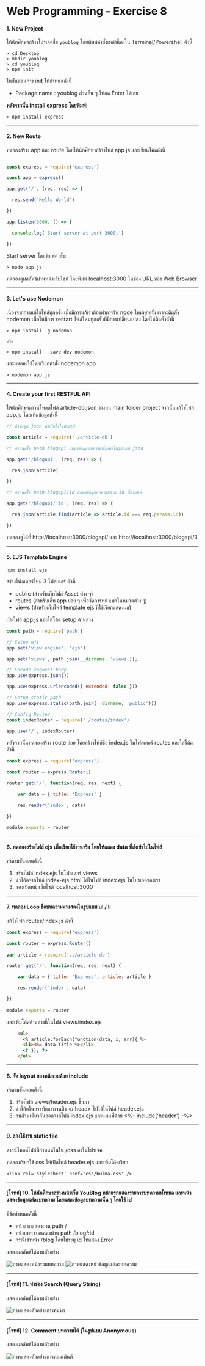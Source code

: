 # Web Programming - Exercise 8

#### 1. New Project
ให้นักศึกษาสร้างโปรเจคชื่อ `youblog` โดยพิมพ์คำสั่งเหล่านี้ลงใน Terminal/Powershell ดังนี้
```
> cd Desktop
> mkdir youblog
> cd youblog
> npm init
```
ในขั้นตอนการ init ให้กำหนดดังนี้
- Package name : youblog
ส่วนอื่น ๆ ให้กด Enter ได้เลย

**หลังจากนั้น install express โดยพิมพ์:**
```
> npm install express
```
----

#### 2.	New Route
ทดลองสร้าง app และ route โดยให้นักศึกษาสร้างไฟล์ app.js และเขียนโค้ดดังนี้
```javascript

const express = require('express')

const app = express()

app.get('/', (req, res) => {

  res.send('Hello World')

})

app.listen(3000, () => {

  console.log('Start server at port 3000.')

})

```

Start server โดยพิมพ์คำสั่ง:
```
> node app.js
```

ทดลองดูผลลัพธ์ผ่านหน้าเว็บไซต์ โดยพิมพ์ localhost:3000 ในช่อง URL ของ Web Browser

----

#### 3.	Let's use Nodemon
เนื่องจากการแก้ไขไฟล์ทุกครั้ง เมื่อมีการแก้เราต้องทำการรัน node ใหม่ทุกครั้ง เราจะติดตั้ง nodemon เพื่อให้มีการ restart ไฟล์ใหม่ทุกครั้งที่มีการเปลี่ยนแปลง โดยให้ติดตั้งดังนี้

```
> npm install -g nodemon

หรือ

> npm install --save-dev nodemon
````

และทดลองใช้โดยเรียกคำสั่ง nodemon app

```
> nodemon app.js
```

----
#### 4. Create your first RESTFUL API
ให้นักศึกษาดาวน์โหลดไฟล์ article-db.json วางบน main folder project
จากนั้นแก้ไขไฟล์ app.js โดยเพิ่มข้อมูลดังนี้

```javascript
// ดึงข้อมูล json มาเก็บไว้ในตัวแปร

const article = require('./article-db')

// กำหนดให้ path blogapi แสดงข้อมูลบทความทั้งหมดในรูปแบบ json

app.get('/blogapi', (req, res) => {

  res.json(article)

})

// กำหนดให้ path blogapi/id แสดงข้อมูลบทความตาม id ที่กำหนด

app.get('/blogapi/:id', (req, res) => {

  res.json(article.find(article => article.id === req.params.id))

})
```

ทดลองดูได้ที่ http://localhost:3000/blogapi/ และ http://localhost:3000/blogapi/3

---
#### 5. EJS Template Engine
`npm install ejs`

สร้างโฟลเดอร์ใหม่ 3 โฟลเดอร์ ดังนี้
- public (สำหรับเก็บไฟล์ Asset ต่าง ๆ)
- routes (สำหรับเก็บ app ย่อย ๆ เพื่อจัดการหน้าเพจในหมวดต่าง ๆ)
- views (สำหรับเก็บไฟล์ template ejs ที่ใช้เรียกแสดงผล) 

เปิดไฟล์ app.js และใส่โค้ด setup ด้านล่าง

```javascript
const path = require('path')

// Setup ejs
app.set('view engine', 'ejs');

app.set('views', path.join(__dirname, 'views'));

// Encode request body
app.use(express.json())

app.use(express.urlencoded({ extended: false }))

// Setup static path
app.use(express.static(path.join(__dirname, 'public')))

// Config Router
const indexRouter = require('./routes/index')

app.use('/', indexRouter)
```

หลังจากนั้นทดลองสร้าง route ย่อย โดยสร้างไฟล์ชื่อ index.js ในโฟลเดอร์ routes และใส่โค้ดดังนี้

```javascript
const express = require('express')

const router = express.Router()

router.get('/', function(req, res, next) {

    var data = { title: 'Express' }

    res.render('index', data)

})

module.exports = router
```

----
#### 6. ทดลองสร้างไฟล์ ejs เพื่อเรียกใช้งานจริง โดยให้แสดง data ที่ส่งเข้าไปในไฟล์
ทำตามขั้นตอนดังนี้
1. สร้างไฟล์ index.ejs ในโฟลเดอร์ views 
2. นำโค้ดจากไฟล์ index-ejs.html ใส่ในไฟล์ index.ejs ในโปรเจคของเรา 
3. ลองเปิดหน้าเว็บไซต์ localhost:3000

----

#### 7.	ทดลอง Loop ชื่อบทความมาแสดงในรูปแบบ ul / li

แก้ไขไฟล์ routes/index.js ดังนี้

```javascript
const express = require('express')

const router = express.Router()
 
var article = require('../article-db')

router.get('/', function(req, res, next) {

    var data = { title: 'Express', article: article }

    res.render('index', data)

})
 
module.exports = router
```

และเพิ่มโค้ดด้านล่างนี้ในไฟล์ views/index.ejs

```html
    <ul>
      <% article.forEach(function(data, i, arr){ %>
      <li><%= data.title %></li>
      <? }); ?>
    </ul>
```

----

#### 8.	จัด layout ของหน้าเวบด้วย include

ทำตามขั้นตอนดังนี้:
1. สร้างไฟล์ views/header.ejs ขึ้นมา
2. นำโค้ดในบรรทัดแรกจนถึง </ head> ไปไว้ในไฟล์ header.ejs 
3. ลบส่วนเดียวกันออกจากไฟล์ index.ejs และแทนที่ด้วย <%- include('header') -%>

----

#### 9.	ลองใช้งาน static file

ดาวน์โหลดไฟล์ที่กำหนดในใน /css ลงในโปรเจค 

ทดลองเรียกใช้ css ให้เปิดไฟล์ header.ejs และเพิ่มโค้ดเรียก 
```
<link rel='stylesheet' href='css/bulma.css' />
```

----

#### [โจทย์] 10. ให้นักศึกษาสร้างหน้าเว็บ YouBlog หน้าแรกแสดงรายการบทความทั้งหมด และหน้าแสดงข้อมูลแต่ละบทความ โดยแสดงข้อมูลบทความนั้น ๆ โดยใช้ id

มีข้อกำหนดดังนี้
- หน้าแรกแสดงผ่าน path /
- หน้าบทความแสดงผ่าน path /blog/:id
- กรณีเข้าหน้า /blog โดยไม่ระบุ id ให้แสดง Error

แสดงผลลัพธ์ได้ตามตัวอย่าง

![ภาพแสดงหน้ารวมบทความ](screenshot/q10-1.png)
![ภาพแสดงหน้าข้อมูลแต่ละบทความ](screenshot/q10-2.png)

----

#### [โจทย์] 11. ทำช่อง Search (Query String)

แสดงผลลัพธ์ได้ตามตัวอย่าง

![ภาพแสดงตัวอย่างการค้นหา](screenshot/q11.png)

----

#### [โจทย์] 12. Comment บทความได้ (ในรูปแบบ Anonymous)

แสดงผลลัพธ์ได้ตามตัวอย่าง

![ภาพแสดงตัวอย่างการคอมเม้นต์](screenshot/q12.png)
